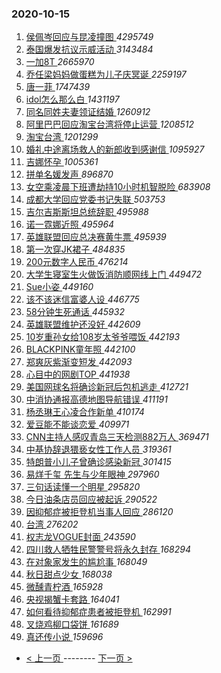 ### 2020-10-15 
1. [ 侯佩岑回应与昆凌撞图 ](https://s.weibo.com/weibo?q=%23%E4%BE%AF%E4%BD%A9%E5%B2%91%E5%9B%9E%E5%BA%94%E4%B8%8E%E6%98%86%E5%87%8C%E6%92%9E%E5%9B%BE%23&Refer=top) *4295749*
1. [ 泰国爆发抗议示威活动 ](https://s.weibo.com/weibo?q=%23%E6%B3%B0%E5%9B%BD%E7%88%86%E5%8F%91%E6%8A%97%E8%AE%AE%E7%A4%BA%E5%A8%81%E6%B4%BB%E5%8A%A8%23&Refer=top) *3143484*
1. [ 一加8T ](https://s.weibo.com/weibo?q=%23%E4%B8%80%E5%8A%A08T%23&topic_ad=1&Refer=top) *2665970*
1. [ 乔任梁妈妈做蛋糕为儿子庆冥诞 ](https://s.weibo.com/weibo?q=%E4%B9%94%E4%BB%BB%E6%A2%81%E5%A6%88%E5%A6%88%E5%81%9A%E8%9B%8B%E7%B3%95%E4%B8%BA%E5%84%BF%E5%AD%90%E5%BA%86%E5%86%A5%E8%AF%9E&Refer=top) *2259197*
1. [ 唐一菲 ](https://s.weibo.com/weibo?q=%E5%94%90%E4%B8%80%E8%8F%B2&Refer=top) *1747439*
1. [ idol怎么那么白 ](https://s.weibo.com/weibo?q=%23idol%E6%80%8E%E4%B9%88%E9%82%A3%E4%B9%88%E7%99%BD%23&topic_ad=1&Refer=top) *1431197*
1. [ 同名同姓夫妻领证结婚 ](https://s.weibo.com/weibo?q=%23%E5%90%8C%E5%90%8D%E5%90%8C%E5%A7%93%E5%A4%AB%E5%A6%BB%E9%A2%86%E8%AF%81%E7%BB%93%E5%A9%9A%23&Refer=top) *1260912*
1. [ 阿里巴巴回应淘宝台湾将停止运营 ](https://s.weibo.com/weibo?q=%23%E9%98%BF%E9%87%8C%E5%B7%B4%E5%B7%B4%E5%9B%9E%E5%BA%94%E6%B7%98%E5%AE%9D%E5%8F%B0%E6%B9%BE%E5%B0%86%E5%81%9C%E6%AD%A2%E8%BF%90%E8%90%A5%23&Refer=top) *1208512*
1. [ 淘宝台湾 ](https://s.weibo.com/weibo?q=%23%E6%B7%98%E5%AE%9D%E5%8F%B0%E6%B9%BE%23&Refer=top) *1201299*
1. [ 婚礼中途离场救人的新郎收到感谢信 ](https://s.weibo.com/weibo?q=%23%E5%A9%9A%E7%A4%BC%E4%B8%AD%E9%80%94%E7%A6%BB%E5%9C%BA%E6%95%91%E4%BA%BA%E7%9A%84%E6%96%B0%E9%83%8E%E6%94%B6%E5%88%B0%E6%84%9F%E8%B0%A2%E4%BF%A1%23&Refer=top) *1095927*
1. [ 吉娜怀孕 ](https://s.weibo.com/weibo?q=%23%E5%90%89%E5%A8%9C%E6%80%80%E5%AD%95%23&Refer=top) *1005361*
1. [ 拼单名媛发声 ](https://s.weibo.com/weibo?q=%23%E6%8B%BC%E5%8D%95%E5%90%8D%E5%AA%9B%E5%8F%91%E5%A3%B0%23&Refer=top) *896870*
1. [ 女空乘凌晨下班遭劫持10小时机智脱险 ](https://s.weibo.com/weibo?q=%23%E5%A5%B3%E7%A9%BA%E4%B9%98%E5%87%8C%E6%99%A8%E4%B8%8B%E7%8F%AD%E9%81%AD%E5%8A%AB%E6%8C%8110%E5%B0%8F%E6%97%B6%E6%9C%BA%E6%99%BA%E8%84%B1%E9%99%A9%23&Refer=top) *683908*
1. [ 成都大学回应党委书记失联 ](https://s.weibo.com/weibo?q=%E6%88%90%E9%83%BD%E5%A4%A7%E5%AD%A6%E5%9B%9E%E5%BA%94%E5%85%9A%E5%A7%94%E4%B9%A6%E8%AE%B0%E5%A4%B1%E8%81%94&Refer=top) *503753*
1. [ 吉尔吉斯斯坦总统辞职 ](https://s.weibo.com/weibo?q=%23%E5%90%89%E5%B0%94%E5%90%89%E6%96%AF%E6%96%AF%E5%9D%A6%E6%80%BB%E7%BB%9F%E8%BE%9E%E8%81%8C%23&Refer=top) *495988*
1. [ 诺一霓娜近照 ](https://s.weibo.com/weibo?q=%23%E8%AF%BA%E4%B8%80%E9%9C%93%E5%A8%9C%E8%BF%91%E7%85%A7%23&Refer=top) *495964*
1. [ 英雄联盟回应总决赛黄牛票 ](https://s.weibo.com/weibo?q=%23%E8%8B%B1%E9%9B%84%E8%81%94%E7%9B%9F%E5%9B%9E%E5%BA%94%E6%80%BB%E5%86%B3%E8%B5%9B%E9%BB%84%E7%89%9B%E7%A5%A8%23&Refer=top) *495939*
1. [ 第一次穿JK裙子 ](https://s.weibo.com/weibo?q=%23%E7%AC%AC%E4%B8%80%E6%AC%A1%E7%A9%BFJK%E8%A3%99%E5%AD%90%23&Refer=top) *484835*
1. [ 200元数字人民币 ](https://s.weibo.com/weibo?q=%23200%E5%85%83%E6%95%B0%E5%AD%97%E4%BA%BA%E6%B0%91%E5%B8%81%23&Refer=top) *476214*
1. [ 大学生寝室生火做饭消防顺网线上门 ](https://s.weibo.com/weibo?q=%23%E5%A4%A7%E5%AD%A6%E7%94%9F%E5%AF%9D%E5%AE%A4%E7%94%9F%E7%81%AB%E5%81%9A%E9%A5%AD%E6%B6%88%E9%98%B2%E9%A1%BA%E7%BD%91%E7%BA%BF%E4%B8%8A%E9%97%A8%23&Refer=top) *449472*
1. [ Sue小姿 ](https://s.weibo.com/weibo?q=Sue%E5%B0%8F%E5%A7%BF&Refer=top) *449160*
1. [ 该不该迷信富婆人设 ](https://s.weibo.com/weibo?q=%23%E8%AF%A5%E4%B8%8D%E8%AF%A5%E8%BF%B7%E4%BF%A1%E5%AF%8C%E5%A9%86%E4%BA%BA%E8%AE%BE%23&Refer=top) *446775*
1. [ 58分钟生死通话 ](https://s.weibo.com/weibo?q=58%E5%88%86%E9%92%9F%E7%94%9F%E6%AD%BB%E9%80%9A%E8%AF%9D&Refer=top) *445932*
1. [ 英雄联盟维护还没好 ](https://s.weibo.com/weibo?q=%23%E8%8B%B1%E9%9B%84%E8%81%94%E7%9B%9F%E7%BB%B4%E6%8A%A4%E8%BF%98%E6%B2%A1%E5%A5%BD%23&Refer=top) *442609*
1. [ 10岁重孙女给108岁太爷爷喂饭 ](https://s.weibo.com/weibo?q=%2310%E5%B2%81%E9%87%8D%E5%AD%99%E5%A5%B3%E7%BB%99108%E5%B2%81%E5%A4%AA%E7%88%B7%E7%88%B7%E5%96%82%E9%A5%AD%23&Refer=top) *442193*
1. [ BLACKPINK童年照 ](https://s.weibo.com/weibo?q=%23BLACKPINK%E7%AB%A5%E5%B9%B4%E7%85%A7%23&Refer=top) *442100*
1. [ 郑爽灰紫渐变短发 ](https://s.weibo.com/weibo?q=%23%E9%83%91%E7%88%BD%E7%81%B0%E7%B4%AB%E6%B8%90%E5%8F%98%E7%9F%AD%E5%8F%91%23&Refer=top) *442093*
1. [ 心目中的网剧TOP ](https://s.weibo.com/weibo?q=%23%E5%BF%83%E7%9B%AE%E4%B8%AD%E7%9A%84%E7%BD%91%E5%89%A7TOP%23&Refer=top) *441938*
1. [ 美国网球名将确诊新冠后包机逃走 ](https://s.weibo.com/weibo?q=%23%E7%BE%8E%E5%9B%BD%E7%BD%91%E7%90%83%E5%90%8D%E5%B0%86%E7%A1%AE%E8%AF%8A%E6%96%B0%E5%86%A0%E5%90%8E%E5%8C%85%E6%9C%BA%E9%80%83%E8%B5%B0%23&Refer=top) *412721*
1. [ 中消协通报高德地图导航错误 ](https://s.weibo.com/weibo?q=%23%E4%B8%AD%E6%B6%88%E5%8D%8F%E9%80%9A%E6%8A%A5%E9%AB%98%E5%BE%B7%E5%9C%B0%E5%9B%BE%E5%AF%BC%E8%88%AA%E9%94%99%E8%AF%AF%23&Refer=top) *411191*
1. [ 杨丞琳王心凌合作新单 ](https://s.weibo.com/weibo?q=%23%E6%9D%A8%E4%B8%9E%E7%90%B3%E7%8E%8B%E5%BF%83%E5%87%8C%E5%90%88%E4%BD%9C%E6%96%B0%E5%8D%95%23&Refer=top) *410174*
1. [ 爱豆能不能谈恋爱 ](https://s.weibo.com/weibo?q=%23%E7%88%B1%E8%B1%86%E8%83%BD%E4%B8%8D%E8%83%BD%E8%B0%88%E6%81%8B%E7%88%B1%23&Refer=top) *409971*
1. [ CNN主持人感叹青岛三天检测882万人 ](https://s.weibo.com/weibo?q=%23CNN%E4%B8%BB%E6%8C%81%E4%BA%BA%E6%84%9F%E5%8F%B9%E9%9D%92%E5%B2%9B%E4%B8%89%E5%A4%A9%E6%A3%80%E6%B5%8B882%E4%B8%87%E4%BA%BA%23&Refer=top) *369471*
1. [ 中基协辞退猥亵女性工作人员 ](https://s.weibo.com/weibo?q=%E4%B8%AD%E5%9F%BA%E5%8D%8F%E8%BE%9E%E9%80%80%E7%8C%A5%E4%BA%B5%E5%A5%B3%E6%80%A7%E5%B7%A5%E4%BD%9C%E4%BA%BA%E5%91%98&Refer=top) *319361*
1. [ 特朗普小儿子曾确诊感染新冠 ](https://s.weibo.com/weibo?q=%23%E7%89%B9%E6%9C%97%E6%99%AE%E5%B0%8F%E5%84%BF%E5%AD%90%E6%9B%BE%E7%A1%AE%E8%AF%8A%E6%84%9F%E6%9F%93%E6%96%B0%E5%86%A0%23&Refer=top) *301415*
1. [ 易烊千玺 先生与少年眼神 ](https://s.weibo.com/weibo?q=%E6%98%93%E7%83%8A%E5%8D%83%E7%8E%BA%20%E5%85%88%E7%94%9F%E4%B8%8E%E5%B0%91%E5%B9%B4%E7%9C%BC%E7%A5%9E&Refer=top) *297960*
1. [ 三句话读懂一个明星 ](https://s.weibo.com/weibo?q=%23%E4%B8%89%E5%8F%A5%E8%AF%9D%E8%AF%BB%E6%87%82%E4%B8%80%E4%B8%AA%E6%98%8E%E6%98%9F%23&Refer=top) *295820*
1. [ 今日油条店员回应被起诉 ](https://s.weibo.com/weibo?q=%23%E4%BB%8A%E6%97%A5%E6%B2%B9%E6%9D%A1%E5%BA%97%E5%91%98%E5%9B%9E%E5%BA%94%E8%A2%AB%E8%B5%B7%E8%AF%89%23&Refer=top) *290522*
1. [ 因抑郁症被拒登机当事人回应 ](https://s.weibo.com/weibo?q=%23%E5%9B%A0%E6%8A%91%E9%83%81%E7%97%87%E8%A2%AB%E6%8B%92%E7%99%BB%E6%9C%BA%E5%BD%93%E4%BA%8B%E4%BA%BA%E5%9B%9E%E5%BA%94%23&Refer=top) *286120*
1. [ 台湾 ](https://s.weibo.com/weibo?q=%E5%8F%B0%E6%B9%BE&Refer=top) *276202*
1. [ 权志龙VOGUE封面 ](https://s.weibo.com/weibo?q=%23%E6%9D%83%E5%BF%97%E9%BE%99VOGUE%E5%B0%81%E9%9D%A2%23&Refer=top) *243590*
1. [ 四川救人牺牲民警警号将永久封存 ](https://s.weibo.com/weibo?q=%23%E5%9B%9B%E5%B7%9D%E6%95%91%E4%BA%BA%E7%89%BA%E7%89%B2%E6%B0%91%E8%AD%A6%E8%AD%A6%E5%8F%B7%E5%B0%86%E6%B0%B8%E4%B9%85%E5%B0%81%E5%AD%98%23&Refer=top) *168294*
1. [ 在对象家发生的尴尬事 ](https://s.weibo.com/weibo?q=%23%E5%9C%A8%E5%AF%B9%E8%B1%A1%E5%AE%B6%E5%8F%91%E7%94%9F%E7%9A%84%E5%B0%B4%E5%B0%AC%E4%BA%8B%23&Refer=top) *168049*
1. [ 秋日甜点少女 ](https://s.weibo.com/weibo?q=%23%E7%A7%8B%E6%97%A5%E7%94%9C%E7%82%B9%E5%B0%91%E5%A5%B3%23&Refer=top) *168038*
1. [ 微醺青柠酒 ](https://s.weibo.com/weibo?q=%23%E5%BE%AE%E9%86%BA%E9%9D%92%E6%9F%A0%E9%85%92%23&Refer=top) *165928*
1. [ 央视揭蟹卡套路 ](https://s.weibo.com/weibo?q=%23%E5%A4%AE%E8%A7%86%E6%8F%AD%E8%9F%B9%E5%8D%A1%E5%A5%97%E8%B7%AF%23&Refer=top) *164041*
1. [ 如何看待抑郁症患者被拒登机 ](https://s.weibo.com/weibo?q=%23%E5%A6%82%E4%BD%95%E7%9C%8B%E5%BE%85%E6%8A%91%E9%83%81%E7%97%87%E6%82%A3%E8%80%85%E8%A2%AB%E6%8B%92%E7%99%BB%E6%9C%BA%23&Refer=top) *162991*
1. [ 叉烧鸡柳口袋饼 ](https://s.weibo.com/weibo?q=%23%E5%8F%89%E7%83%A7%E9%B8%A1%E6%9F%B3%E5%8F%A3%E8%A2%8B%E9%A5%BC%23&Refer=top) *161689*
1. [ 真还传小说 ](https://s.weibo.com/weibo?q=%E7%9C%9F%E8%BF%98%E4%BC%A0%E5%B0%8F%E8%AF%B4&Refer=top) *159696* 

- [ < 上一页 ](https://github.com/able8/weibo-hot-record/blob/master/2020-10-14.md) -------- [ 下一页 > ](https://github.com/able8/weibo-hot-record/blob/master/2020-10-16.md)